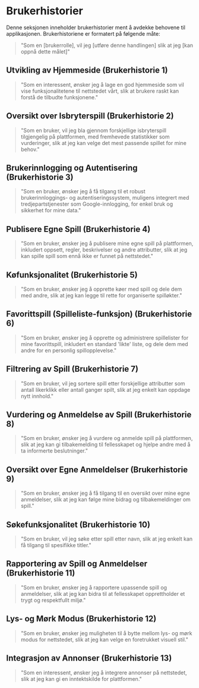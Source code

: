 # Brukerhistorier

Denne seksjonen inneholder brukerhistorier ment å avdekke behovene til applikasjonen. Brukerhistoriene er formatert på følgende måte:

> "Som en [brukerrolle], vil jeg [utføre denne handlingen] slik at jeg [kan oppnå dette målet]"
> <br>

## Utvikling av Hjemmeside (Brukerhistorie 1)

> "Som en interessent, ønsker jeg å lage en god hjemmeside som vil vise funksjonalitetene til nettstedet vårt, slik at brukere raskt kan forstå de tilbudte funksjonene."

## Oversikt over Isbryterspill (Brukerhistorie 2)

> "Som en bruker, vil jeg bla gjennom forskjellige isbryterspill tilgjengelig på plattformen, med fremhevede statistikker som vurderinger, slik at jeg kan velge det mest passende spillet for mine behov."

## Brukerinnlogging og Autentisering (Brukerhistorie 3)

> "Som en bruker, ønsker jeg å få tilgang til et robust brukerinnloggings- og autentiseringssystem, muligens integrert med tredjepartstjenester som Google-innlogging, for enkel bruk og sikkerhet for mine data."

## Publisere Egne Spill (Brukerhistorie 4)

> "Som en bruker, ønsker jeg å publisere mine egne spill på plattformen, inkludert oppsett, regler, beskrivelser og andre attributter, slik at jeg kan spille spill som ennå ikke er funnet på nettstedet."

## Køfunksjonalitet (Brukerhistorie 5)

> "Som en bruker, ønsker jeg å opprette køer med spill og dele dem med andre, slik at jeg kan legge til rette for organiserte spilløkter."

## Favorittspill (Spilleliste-funksjon) (Brukerhistorie 6)

> "Som en bruker, ønsker jeg å opprette og administrere spillelister for mine favorittspill, inkludert en standard 'likte' liste, og dele dem med andre for en personlig spillopplevelse."

## Filtrering av Spill (Brukerhistorie 7)

> "Som en bruker, vil jeg sortere spill etter forskjellige attributter som antall likerklikk eller antall ganger spilt, slik at jeg enkelt kan oppdage nytt innhold."

## Vurdering og Anmeldelse av Spill (Brukerhistorie 8)

> "Som en bruker, ønsker jeg å vurdere og anmelde spill på plattformen, slik at jeg kan gi tilbakemelding til fellesskapet og hjelpe andre med å ta informerte beslutninger."

## Oversikt over Egne Anmeldelser (Brukerhistorie 9)

> "Som en bruker, ønsker jeg å få tilgang til en oversikt over mine egne anmeldelser, slik at jeg kan følge mine bidrag og tilbakemeldinger om spill."

## Søkefunksjonalitet (Brukerhistorie 10)

> "Som en bruker, vil jeg søke etter spill etter navn, slik at jeg enkelt kan få tilgang til spesifikke titler."

## Rapportering av Spill og Anmeldelser (Brukerhistorie 11)

> "Som en bruker, ønsker jeg å rapportere upassende spill og anmeldelser, slik at jeg kan bidra til at fellesskapet opprettholder et trygt og respektfullt miljø."

## Lys- og Mørk Modus (Brukerhistorie 12)

> "Som en bruker, ønsker jeg muligheten til å bytte mellom lys- og mørk modus for nettstedet, slik at jeg kan velge en foretrukket visuell stil."

## Integrasjon av Annonser (Brukerhistorie 13)

> "Som en interessent, ønsker jeg å integrere annonser på nettstedet, slik at jeg kan gi en inntektskilde for plattformen."
